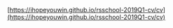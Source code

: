 [https://ihopeyouwin.github.io/rsschool-2019Q1-cv/cv](https://ihopeyouwin.github.io/rsschool-2019Q1-cv/cv)
